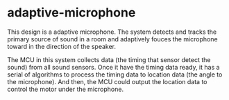 # adaptive-microphone
This design is a adaptive microphone. The system detects and tracks the primary source of sound in a room and adaptively fouces the microphone toward in the direction of the speaker.

The MCU in this system collects data (the timing that sensor detect the sound) from all sound sensors. Once it have the timing data ready, it has a serial of algorithms to process the timing data to location data (the angle to the microphone). And then, the MCU could output the location data to control the motor under the microphone.
